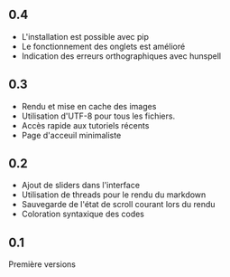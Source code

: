 ## 0.4

 - L'installation est possible avec pip
 - Le fonctionnement des onglets est amélioré
 - Indication des erreurs orthographiques avec hunspell

## 0.3

 - Rendu et mise en cache des images
 - Utilisation d'UTF-8 pour tous les fichiers.
 - Accès rapide aux tutoriels récents
 - Page d'acceuil minimaliste

## 0.2

 - Ajout de sliders dans l'interface
 - Utilisation de threads pour le rendu du markdown
 - Sauvegarde de l'état de scroll courant lors du rendu
 - Coloration syntaxique des codes

## 0.1

Première versions
